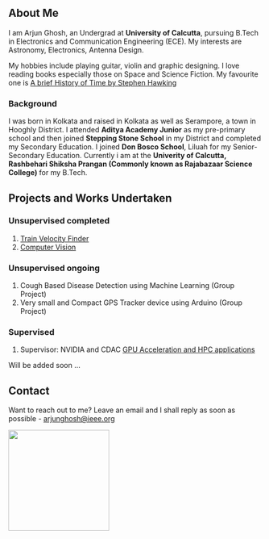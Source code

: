 ## About Me

I am Arjun Ghosh, an Undergrad at **University of Calcutta**, pursuing B.Tech in Electronics and Communication Engineering (ECE). My interests are Astronomy, Electronics, Antenna Design. 

My hobbies include playing guitar, violin and graphic designing. I love reading books especially those on Space and Science Fiction. My favourite one is [A brief History of Time by Stephen Hawking](https://www.amazon.in/Brief-History-Time-Black-Holes/dp/0553175211/ref=asc_df_0553175211/?tag=googleshopdes-21&linkCode=df0&hvadid=397006573861&hvpos=&hvnetw=g&hvrand=11779294369118598175&hvpone=&hvptwo=&hvqmt=&hvdev=c&hvdvcmdl=&hvlocint=&hvlocphy=1007828&hvtargid=pla-364195445484&psc=1&ext_vrnc=hi)

### Background

I was born in Kolkata and raised in Kolkata as well as Serampore, a town in Hooghly District. I attended **Aditya Academy Junior** as my pre-primary school and then joined **Stepping Stone School** in my District and completed my Secondary Education. I joined **Don Bosco School**, Liluah for my Senior-Secondary Education. Currently i am at the **Univerity of Calcutta, Rashbehari Shiksha Prangan (Commonly known as Rajabazaar Science College)** for my B.Tech.

## Projects and Works Undertaken

### Unsupervised completed

1. [Train Velocity Finder](https://github.com/JunesDiary/Train-velocity-finder)
2. [Computer Vision](https://github.com/JunesDiary/Hand-Tracking)

### Unsupervised ongoing

1. Cough Based Disease Detection using Machine Learning (Group Project)
2. Very small and Compact GPS Tracker device using Arduino (Group Project)

### Supervised

1. Supervisor: NVIDIA and CDAC [GPU Acceleration and HPC applications](https://github.com/openhackathons-org/gpubootcamp)



Will be added soon ...


## Contact

Want to reach out to me? Leave an email and I shall reply as soon as possible - [arjunghosh@ieee.org](url)


<img src="https://user-images.githubusercontent.com/76748505/154213656-294c44dd-2f82-45e0-a3db-bf26e4bf9010.jpeg" width="200" height="200" img align="left" padding = 5/>
